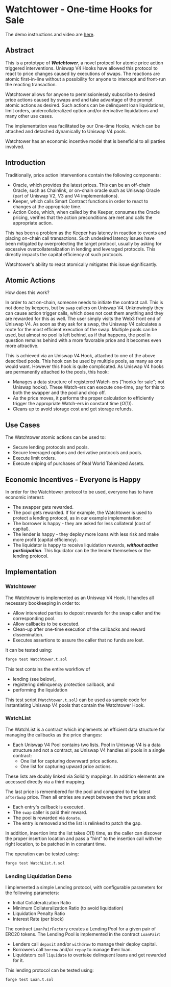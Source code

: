 # Watchtower - One-time Hooks for Sale

The demo instructions and video are [here](./demo/README.md).

## Abstract

This is a prototype of ***Watchtower***,  a novel protocol for atomic price action triggered interventions. Uniswap V4 Hooks have allowed this protocol to
react to price changes caused by executions of swaps. The reactions are atomic first-in-line without a possibility for anyone to intercept
and front-run the reacting transaction.

Watchtower allows for anyone to permissionlessly subscribe to desired price actions caused by swaps and and take advantage of the prompt atomic actions as
desired. Such actions can be delinquent loan liquidations, limit orders, undercollateralized option and/or derivative liquidations and many other use cases.

The implementation was facilitated by our One-time Hooks, which can be attached and detached dynamically to Uniswap V4 pools.

Watchtower has an economic incentive model that is beneficial to all parties involved.

## Introduction

Traditionally, price action interventions contain the following components:
- Oracle, which provides the latest prices. This can be an off-chain Oracle, such as Chainlink, or on-chain oracle such as Uniswap Oracle (part of Uniswap V2, V3 and V4 implementations).
- Keeper, which calls Smart Contract functions in order to react to changes at the appropriate time.
- Action Code, which, when called by the Keeper, consumes the Oracle pricing, verifies that the action preconditions are met and calls the appropriate action.

This has been a problem as the Keeper has latency in reaction to events and placing on-chain call transactions. Such undesired latency issues have been mitigated
by overprotecting the target protocol, usually by asking for excessive overcollateralization in lending and leveraged protocols. This directly impacts the capital
efficiency of such protocols.

Watchtower's ability to react atomically mitigates this issue significantly.

## Atomic Actions

How does this work?

In order to act on-chain, someone needs to initiate the contract call. This is not done by keepers, but by `swap` callers on Uniswap V4. Unknowingly they can cause action trigger calls, which does not cost them anything and they are 
rewarded for this as well. The user simply visits the Web3 front end of Uniswap V4. As soon as they ask for a swap,
the Uniswap V4 calculates a route for the most efficient execution of the swap. Multiple pools can be used, but almost no pool is left behind, as if that happens, the pool in question remains behind with a more favorable price and it becomes even more attractive.  

This is achieved via an Uniswap V4 Hook, attached to one of the above described pools. This hook can be used by multiple pools, as many as one would want. However this hook is quite complicated. As Uniswap V4 hooks are permanently attached to the pools, this hook:
- Manages a data structure of registered Watch-ers ("hooks for sale"; not Uniswap hooks). These Watch-ers can execute one-time, pay
for this to both the swapper and the pool and drop off.
- As the price moves, it performs the proper calculation to efficiently trigger the appropriate Watch-ers in constant time ($O(1)$).
- Cleans up to avoid storage cost and get storage refunds.

## Use Cases

The Watchtower atomic actions can be used to:
- Secure lending protocols and pools.
- Secure leveraged options and derivative protocols and pools.
- Execute limit orders.
- Execute sniping of purchases of Real World Tokenized Assets. 

## Economic Incentives - Everyone is Happy

In order for the Watchtower protocol to be used, everyone has to have economic interest:
- The swapper gets rewarded.
- The pool gets rewarded.
If for example, the Watchtower is used to protect a lending protocol, as in our example implementation:
- The borrower is happy - they are asked for less collateral (cost of capital).
- The lender is happy - they deploy more loans with less risk and make more profit (capital efficiency).
- The liquidator is happy to receive liquidation rewards, ***without active participation***. This liquidator can be the lender themselves or the lending protocol.

## Implementation

### Watchtower

The Watchtower is implemented as an Uniswap V4 Hook.
It handles all necessary bookkeeping in order to:
- Allow interested parties to deposit rewards for the
swap caller and the corresponding pool.
- Allow callbacks to be executed.
- Clean-up after one-time execution of the callbacks
and reward dissemination.
- Executes assertions to assure the caller that no
funds are lost.

It can be tested using:
```zsh
forge test Watchtower.t.sol
```
This test contains the entire workflow of 
- lending (see below), 
- registering delinquency protection
callback, and
- performing the liquidation

This test script (`Watchtower.t.sol`) can be used as sample code for instantiating Uniswap V4 pools that contain the Watchtower Hook.

### WatchList

The WatchList is a contract which implements an efficient data structure for managing the callbacks as the price
changes:
- Each Uniswap V4 Pool contains two lists. Pool in Uniswap V4 is a data structure and not a contract, as Uniswap V4 handles all pools in a single contract:
    - One list for capturing downward price actions.
    - One list for capturing upward price actions.

These lists are doubly linked via Solidity mappings.
In addition elements are accessed directly via a third mapping.

The last price is remembered for the pool and compared to the latest `afterSwap` price. Then all entries are swept between the two prices and:
- Each entry's callback is executed.
- The `swap` caller is paid their reward.
- The pool is rewarded via `donate`.
- The entry is removed and the list is relinked to patch the gap.

In addition, insertion into the list takes $O(1)$ time, as the caller can discover the proper insertion
location and pass a "hint" to the insertion call with
the right location, to be patched in in constant time.


The operation can be tested using:
```zsh
forge test WatchList.t.sol
```

### Lending Liquidation Demo

I implemented a simple Lending protocol, with configurable parameters for the following parameters:
- Initial Collateralization Ratio
- Minimum Collateralization Ratio (to avoid liquidation)
- Liquidation Penalty Ratio
- Interest Rate (per block)

The contract `LoanPairFactory` creates a Lending Pool
for a given pair of ERC20 tokens. The Lending Pool is implemented in the contract `LoanPair`:
- Lenders call `deposit` and/or `withdraw` to manage their deploy capital. 
- Borrowers call `borrow` and/or `repay` to manage their loan.
- Liquidators call `liquidate` to overtake delinquent loans and get rewarded for it.

This lending protocol can be tested using:
```zsh
forge test Loan.t.sol
```
